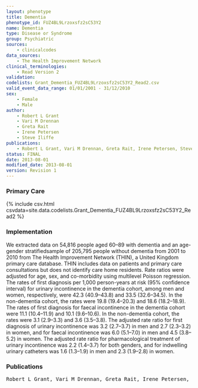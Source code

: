 ```yaml
---
layout: phenotype
title: Dementia
phenotype_id: FUZ4BL9Lrzoxsfz2sC53Y2
name: Dementia
type: Disease or Syndrome
group: Psychiatric
sources: 
    - clinicalcodes
data_sources:
    - The Health Improvement Network
clinical_terminologies:
    - Read Version 2
validation:
codelists: Grant_Dementia_FUZ4BL9Lrzoxsfz2sC53Y2_Read2.csv
valid_event_data_range: 01/01/2001 - 31/12/2010
sex:
    - Female
    - Male
author:
    - Robert L Grant
    - Vari M Drennan 
    - Greta Rait
    - Irene Petersen
    - Steve Iliffe      
publications:
    - Robert L Grant, Vari M Drennan, Greta Rait, Irene Petersen, Steve Iliffe, First Diagnosis and Management of Incontinence in Older People with and without Dementia in Primary Care A Cohort Study Using The Health Improvement Network Primary Care Database. PLOS medicine, 10:8, 2013.
status: FINAL
date: 2013-08-01
modified_date: 2013-08-01
version: Revision 1
---
```


### Primary Care

{% include csv.html csvdata=site.data.codelists.Grant_Dementia_FUZ4BL9Lrzoxsfz2sC53Y2_Read2 %}

### Implementation

We extracted data on 54,816 people aged 60–89 with dementia and an age-gender stratifiedsample of 205,795 people without dementia from 2001 to 2010 from The Health Improvement Network (THIN), a United Kingdom primary care database. THIN includes data on patients and primary care consultations but does not identify care home residents. Rate ratios were adjusted for age, sex, and co-morbidity using multilevel Poisson regression. The rates of first diagnosis per 1,000 person-years at risk (95% confidence interval) for urinary incontinence in the dementia cohort, among men and women, respectively, were 42.3 (40.9–43.8) and 33.5 (32.6–34.5). In the non-dementia cohort, the rates were 19.8 (19.4–20.3) and 18.6 (18.2–18.9). The rates of first diagnosis for faecal incontinence in the dementia cohort were 11.1 (10.4–11.9) and 10.1 (9.6–10.6). In the non-dementia cohort, the rates were 3.1 (2.9–3.3) and 3.6 (3.5–3.8). The adjusted rate ratio for first diagnosis of urinary incontinence was 3.2 (2.7–3.7) in men and 2.7 (2.3–3.2) in women, and for faecal incontinence was 6.0 (5.1–7.0) in men and 4.5 (3.8–5.2) in women. The adjusted rate ratio for pharmacological treatment of urinary incontinence was 2.2 (1.4–3.7) for both genders, and for indwelling urinary catheters was 1.6 (1.3–1.9) in men and 2.3 (1.9–2.8) in women.

### Publications

<pre>
Robert L Grant, Vari M Drennan, Greta Rait, Irene Petersen, Steve Iliffe, First Diagnosis and Management of Incontinence in Older People with and without Dementia in Primary Care A Cohort Study Using The Health Improvement Network Primary Care Database. PLOS medicine, 10:8, 2013.
</pre>
